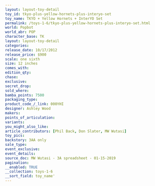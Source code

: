 ```yaml
---
layout: layout-toy-detail 
toy_id: tkyo-plus-yellow-hornets-plus-interyo-set
toy_name: TKYO + Yellow Hornets + InterYO Set
permalink: /toys-1-6/tkyo-plus-yellow-hornets-plus-interyo-set.html
world: Popbot
world_abr: POP
character_base: TK
layout: layout-toy-detail
categories: 
release_date: 10/17/2012
release_price: $900 
scale: one sixth
size: 12 inches
comes_with: 
edition_qty: 
chase: 
exclusive: 
secret_drop: 
sold_where: 
bamba_points: 7500
packaging_type: 
product_code_/_link: 000YHI
designer: Ashley Wood
makers: 
points_of_articulation: 
variants: 
you_might_also_like: 
article_contributors: [Phil Back, Don Slater, MW Wutasi]
toy_pics: 
backstory: 3AA only
sale_type: 
event_exclusive: 
event_details: 
source_doc: MW Wutasi - 3A spreadsheet - 01-15-2019
pagination: 
__enabled: TRUE
__collection: toys-1-6
__sort_field: toy_name'
---
```

